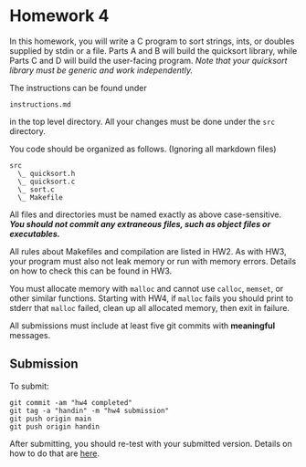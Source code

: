 # Homework 4

In this homework, you will write a C program to sort strings, ints, or doubles supplied by stdin or a file.
Parts A and B will build the quicksort
library, while Parts C and D will build the user-facing program. 
*Note that your quicksort library must be generic and work independently.*


The instructions can be found under

    instructions.md

in the top level directory. All your changes must be done under the `src`
directory.

You code should be organized as follows. (Ignoring all markdown files)

    src
      \_ quicksort.h
      \_ quicksort.c
      \_ sort.c
      \_ Makefile

All files and directories must be named exactly as above case-sensitive. ***You
should not commit any extraneous files, such as object files or executables.***

All rules about Makefiles and compilation are listed in HW2. As with HW3, your
program must also not leak memory or run with memory errors. Details on how to
check this can be found in HW3. 

You must allocate memory with `malloc` and cannot use `calloc`, `memset`, or other similar functions.
Starting with HW4, if `malloc` fails you should print to stderr that `malloc` failed, clean up all allocated memory, then exit in failure.

All submissions must include at least five git commits with **meaningful**
messages.

## Submission

To submit:

    git commit -am "hw4 completed"
    git tag -a "handin" -m "hw4 submission"
    git push origin main
    git push origin handin

After submitting, you should re-test with your submitted version. Details on how
to do that are
[here](https://github.com/cs3157-borowski/guides/blob/main/submission.md).
